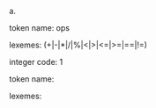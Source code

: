 a.

token name: ops

lexemes: (+|-|*|/|%|<|>|<=|>=|==|!=)

integer code: 1


token name:

lexemes: 
